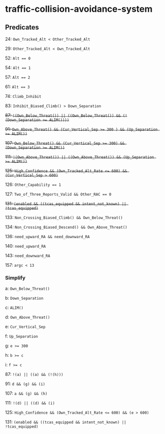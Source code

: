 # traffic-collision-avoidance-system

## Predicates

24: `Own_Tracked_Alt < Other_Tracked_Alt`

29: `Other_Tracked_Alt < Own_Tracked_Alt`

52: `Alt == 0`

54: `Alt == 1`

57: `Alt == 2`

61: `Alt == 3`

74: `Climb_Inhibit`

83: `Inhibit_Biased_Climb() > Down_Separation`

~~87: `!(Own_Below_Threat()) || ((Own_Below_Threat()) && (!(Down_Separation >= ALIM())))`~~

~~91: `Own_Above_Threat() && (Cur_Vertical_Sep >= 300 ) && (Up_Separation >= ALIM())`~~

~~107: `Own_Below_Threat() && (Cur_Vertical_Sep >= 300) && (Down_Separation >= ALIM())`~~

~~111: `!(Own_Above_Threat()) || ((Own_Above_Threat()) && (Up_Separation >= ALIM())`~~

~~125: `High_Confidence && (Own_Tracked_Alt_Rate <= 600) && (Cur_Vertical_Sep > 600)`~~

126: `Other_Capability == 1`

127: `Two_of_Three_Reports_Valid && Other_RAC == 0`

~~131: `(enabled && ((tcas_equipped && intent_not_known) || !tcas_equipped)`~~

133: `Non_Crossing_Biased_Climb() && Own_Below_Threat()`

134: `Non_Crossing_Biased_Descend() && Own_Above_Threat()`

136: `need_upward_RA && need_downward_RA`

140: `need_upward_RA`

143: `need_downward_RA`

157: `argc < 13`

### Simplify
a: `Own_Below_Threat()`

b: `Down_Separation`

c: `ALIM()`

d: `Own_Above_Threat()`

e: `Cur_Vertical_Sep`

f: `Up_Separation`

g: `e >= 300`

h: `b >= c`

i: `f >= c`



87: `!(a) || ((a) && (!(h)))`

91: `d && (g) && (i)`

107: `a && (g) && (h)`

111: `!(d) || ((d) && (i)`

125: `High_Confidence && (Own_Tracked_Alt_Rate <= 600) && (e > 600)`

131: `(enabled && ((tcas_equipped && intent_not_known) || !tcas_equipped)`


